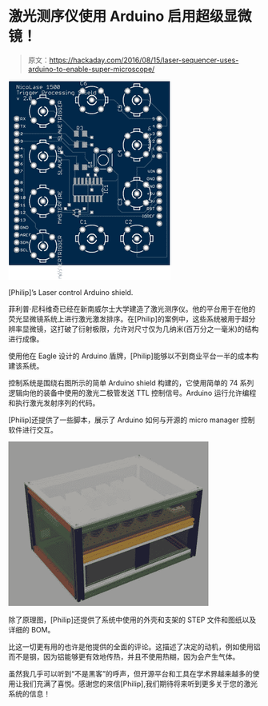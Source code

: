 # 激光测序仪使用 Arduino 启用超级显微镜！

> 原文：<https://hackaday.com/2016/08/15/laser-sequencer-uses-arduino-to-enable-super-microscope/>

![pcb](img/9373a6b742860f4f819c2c82e8ec638f.png)

[Philip]’s Laser control Arduino shield.

菲利普·尼科维奇已经在新南威尔士大学建造了激光测序仪。他的平台用于在他的荧光显微镜系统上进行激光激发排序。在[Philip]的案例中，这些系统被用于超分辨率显微镜，这打破了衍射极限，允许对尺寸仅为几纳米(百万分之一毫米)的结构进行成像。

使用他在 Eagle 设计的 Arduino 盾牌，[Philip]能够以不到商业平台一半的成本构建该系统。

控制系统是围绕右图所示的简单 Arduino shield 构建的，它使用简单的 74 系列逻辑向他的装备中使用的激光二极管发送 TTL 控制信号。Arduino 运行允许编程和执行激光发射序列的代码。

[Philip]还提供了一些脚本，展示了 Arduino 如何与开源的 micro manager 控制软件进行交互。

![NicoLase1500EnclosureRender](img/0ff955cc9ebe970f0722223f91d57b9c.png)

除了原理图，[Philip]还提供了系统中使用的外壳和支架的 STEP 文件和图纸以及详细的 BOM。

比这一切更有用的也许是他提供的全面的评论。这描述了决定的动机，例如使用铝而不是钢，因为铝能够更有效地传热，并且不使用热糊，因为会产生气体。

虽然我几乎可以听到“不是黑客”的呼声，但开源平台和工具在学术界越来越多的使用让我们充满了喜悦。感谢您的来信[Philip],我们期待将来听到更多关于您的激光系统的信息！